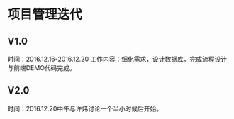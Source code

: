 # 项目管理迭代
## V1.0
时间：2016.12.16-2016.12.20
工作内容：细化需求，设计数据库，完成流程设计与前端DEMO代码完成。
## V2.0
时间：2016.12.20中午与许炜讨论一个半小时候后开始。
